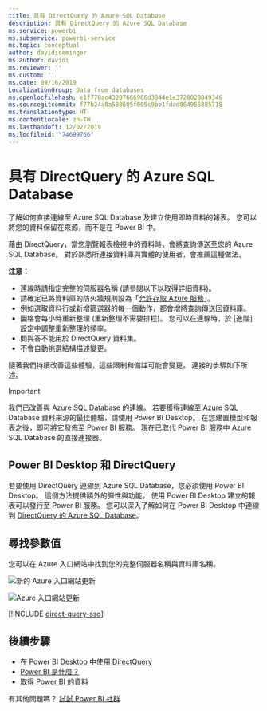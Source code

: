 ```yaml
---
title: 具有 DirectQuery 的 Azure SQL Database
description: 具有 DirectQuery 的 Azure SQL Database
ms.service: powerbi
ms.subservice: powerbi-service
ms.topic: conceptual
author: davidiseminger
ms.author: davidi
ms.reviewer: ''
ms.custom: ''
ms.date: 09/16/2019
LocalizationGroup: Data from databases
ms.openlocfilehash: e1f770ac43207666966d3844e1e3728020849346
ms.sourcegitcommit: f77b24a8a588605f005c9bb1fdad864955885718
ms.translationtype: HT
ms.contentlocale: zh-TW
ms.lasthandoff: 12/02/2019
ms.locfileid: "74699766"
---
```

# <a name="azure-sql-database-with-directquery"></a>具有 DirectQuery 的 Azure SQL Database

了解如何直接連線至 Azure SQL Database 及建立使用即時資料的報表。 您可以將您的資料保留在來源，而不是在 Power BI 中。

藉由 DirectQuery，當您瀏覽報表檢視中的資料時，會將查詢傳送至您的 Azure SQL Database。 對於熟悉所連接資料庫與實體的使用者，會推薦這種做法。

**注意：**

* 連線時請指定完整的伺服器名稱 (請參閱以下以取得詳細資料)。
* 請確定已將資料庫的防火牆規則設為「[允許存取 Azure 服務](https://docs.microsoft.com/azure/sql-database/sql-database-networkaccess-overview#allow-azure-services)」。
* 例如選取資料行或新增篩選器的每一個動作，都會增將查詢傳送回資料庫。
* 圖格會每小時重新整理 (重新整理不需要排程)。 您可以在連線時，於 [進階] 設定中調整重新整理的頻率。
* 問與答不能用於 DirectQuery 資料集。
* 不會自動挑選結構描述變更。

隨著我們持續改善這些體驗，這些限制和備註可能會變更。 連接的步驟如下所述。

> [!Important]
> 我們已改善與 Azure SQL Database 的連線。  若要獲得連線至 Azure SQL Database 資料來源的最佳體驗，請使用 Power BI Desktop。  在您建置模型和報表之後，即可將它發佈至 Power BI 服務。  現在已取代 Power BI 服務中 Azure SQL Database 的直接連接器。

## <a name="power-bi-desktop-and-directquery"></a>Power BI Desktop 和 DirectQuery

若要使用 DirectQuery 連線到 Azure SQL Database，您必須使用 Power BI Desktop。 這個方法提供額外的彈性與功能。 使用 Power BI Desktop 建立的報表可以發行至 Power BI 服務。 您可以深入了解如何在 Power BI Desktop 中連線到 [ DirectQuery 的 Azure SQL Database](desktop-use-directquery.md)。

## <a name="find-parameter-values"></a>尋找參數值

您可以在 Azure 入口網站中找到您的完整伺服器名稱與資料庫名稱。

![新的 Azure 入口網站更新](media/service-azure-sql-database-with-direct-connect/azureportnew_update.png)

![Azure 入口網站更新](media/service-azure-sql-database-with-direct-connect/azureportal_update.png)

[!INCLUDE [direct-query-sso](includes/direct-query-sso.md)]

## <a name="next-steps"></a>後續步驟

* [在 Power BI Desktop 中使用 DirectQuery](desktop-use-directquery.md)  
* [Power BI 是什麼？](fundamentals/power-bi-overview.md)  
* [取得 Power BI 的資料](service-get-data.md)  

有其他問題嗎？ [試試 Power BI 社群](https://community.powerbi.com/)
